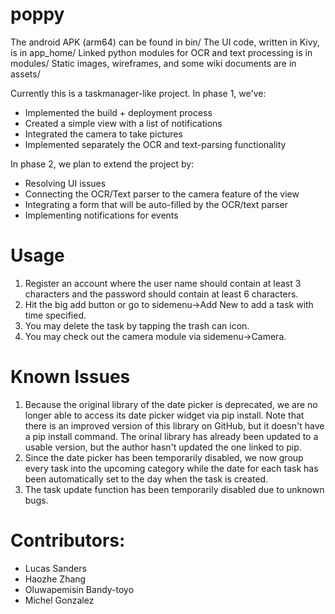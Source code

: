 # poppy
The android APK (arm64) can be found in bin/
The UI code, written in Kivy, is in app_home/
Linked python modules for OCR and text processing is in modules/
Static images, wireframes, and some wiki documents are in assets/


Currently this is a taskmanager-like project.
In phase 1, we've:
- Implemented the build + deployment process
- Created a simple view with a list of notifications
- Integrated the camera to take pictures
- Implemented separately the OCR and text-parsing functionality

In phase 2, we plan to extend the project by:
- Resolving UI issues
- Connecting the OCR/Text parser to the camera feature of the view
- Integrating a form that will be auto-filled by the OCR/text parser
- Implementing notifications for events

# Usage

1. Register an account where the user name should contain at least 3 characters and the password should contain at least 6 characters.
2. Hit the big add button or go to sidemenu->Add New to add a task with time specified. 
3. You may delete the task by tapping the trash can icon.
4. You may check out the camera module via sidemenu->Camera.

# Known Issues

1. Because the original library of the date picker is deprecated, we are no longer able to access its date picker widget via pip install. Note that there is an improved version of this library on GitHub, but it doesn't have a pip install command. The orinal library has already been updated to a usable version, but the author hasn't updated the one linked to pip.
2. Since the date picker has been temporarily disabled, we now group every task into the upcoming category while the date for each task has been automatically set to the day when the task is created.
3. The task update function has been temporarily disabled due to unknown bugs.


# Contributors:
- Lucas Sanders
- Haozhe Zhang
- Oluwapemisin Bandy-toyo
- Michel Gonzalez
